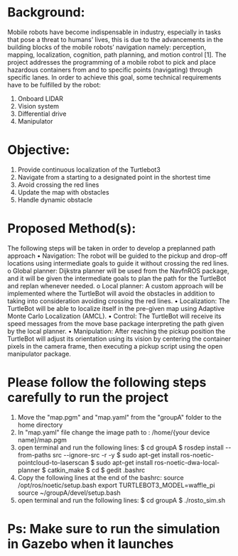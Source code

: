 # Background: 

Mobile robots have become indispensable in industry, especially in tasks that pose a threat to humans’ lives, this is due to the advancements in the building blocks of the mobile robots’ navigation namely: perception, mapping, localization, cognition, path planning, and motion control [1]. The project addresses the programming of a mobile robot to pick and place hazardous containers from and to specific points (navigating) through specific lanes. In order to achieve this goal, some technical requirements have to be fulfilled by the robot:
1. Onboard LIDAR
2. Vision system
3. Differential drive
4. Manipulator

# Objective: 

1.	Provide continuous localization of the Turtlebot3
2.	Navigate from a starting to a designated point in the shortest time
3.	Avoid crossing the red lines
4.	Update the map with obstacles
5.	Handle dynamic obstacle
  
# Proposed Method(s): 

The following steps will be taken in order to develop a preplanned path approach 
•	Navigation: The robot will be guided to the pickup and drop-off locations using intermediate goals to guide it without crossing the red lines. 
o	Global planner: Dijkstra planner will be used from the NavfnROS package, and it will be given the intermediate goals to plan the path for the TurtleBot and replan whenever needed.
o	Local planner: A custom approach will be implemented where the TurtleBot will avoid the obstacles in addition to taking into consideration avoiding crossing the red lines. 
•	Localization: The TurtleBot will be able to localize itself in the pre-given map using Adaptive Monte Carlo Localization (AMCL).
•	Control: The TurtleBot will receive its speed messages from the move base package interpreting the path given by the local planner.
•	Manipulation: After reaching the pickup position the TurtleBot will adjust its orientation using its vision by centering the container pixels in the camera frame, then executing a pickup script using the open manipulator package.

# Please follow the following steps carefully to run the project

1) Move the "map.pgm" and "map.yaml" from the "groupA" folder to the home directory
2) In "map.yaml" file change the image path to : /home/{your device name}/map.pgm
3) open terminal and run the following lines:
  $ cd groupA
  $ rosdep install --from-paths src --ignore-src -r -y
  $ sudo apt-get install ros-noetic-pointcloud-to-laserscan
  $ sudo apt-get install ros-noetic-dwa-local-planner
  $ catkin_make
  $ cd
  $ gedit .bashrc
4) Copy the following lines at the end of the bashrc:
   source /opt/ros/noetic/setup.bash
   export TURTLEBOT3_MODEL=waffle_pi
   source ~/groupA/devel/setup.bash
5) open terminal and run the following lines:
   $ cd groupA
   $ ./rosto_sim.sh
#   Ps: Make sure to run the simulation in Gazebo when it launches 


